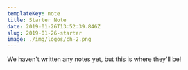 ```yaml
---
templateKey: note
title: Starter Note
date: 2019-01-26T13:52:39.846Z
slug: 2019-01-26-starter
image: ./img/logos/ch-2.png
---
```


We haven't written any notes yet, but this is where they'll be!
